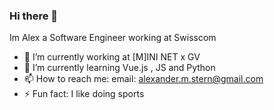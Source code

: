 ### Hi there 👋
Im Alex a Software Engineer working at Swisscom

- 🔭 I’m currently working at [M]INI NET x GV
- 🌱 I’m currently learning Vue.js , JS and Python
- 📫 How to reach me: email: alexander.m.stern@gmail.com
- ⚡ Fun fact: I like doing sports
